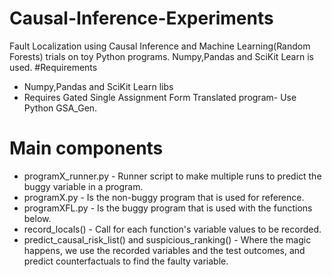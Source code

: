 # Causal-Inference-Experiments
Fault Localization using Causal Inference and Machine Learning(Random Forests) trials on toy Python programs. Numpy,Pandas and SciKit Learn is used.
#Requirements
- Numpy,Pandas and SciKit Learn libs
- Requires Gated Single Assignment Form Translated program- Use Python GSA_Gen.
# Main components
- programX_runner.py - Runner script to make multiple runs to predict the buggy variable in a program.
- programX.py - Is the non-buggy program that is used for reference.
- programXFL.py - Is the buggy program that is used with the functions below.
- record_locals() - Call for each function's variable values to be recorded. 
- predict_causal_risk_list() and suspicious_ranking() - Where the magic happens, we use the recorded variables and the test outcomes, and predict counterfactuals to find the faulty variable.


